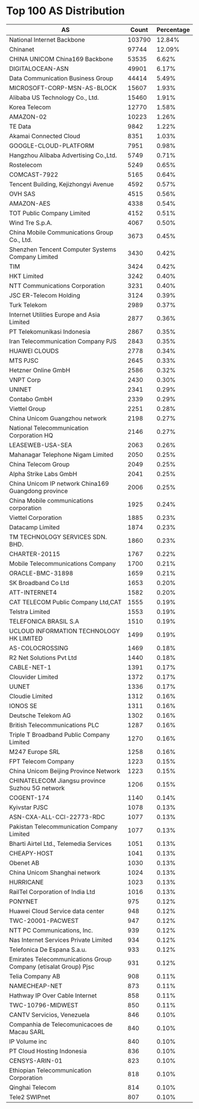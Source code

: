 # Top 100 AS Distribution
| AS | Count | Percentage |
|----|----|----|
| National Internet Backbone | 103790 | 12.84% |
| Chinanet | 97744 | 12.09% |
| CHINA UNICOM China169 Backbone | 53535 | 6.62% |
| DIGITALOCEAN-ASN | 49901 | 6.17% |
| Data Communication Business Group | 44414 | 5.49% |
| MICROSOFT-CORP-MSN-AS-BLOCK | 15607 | 1.93% |
| Alibaba US Technology Co., Ltd. | 15460 | 1.91% |
| Korea Telecom | 12770 | 1.58% |
| AMAZON-02 | 10223 | 1.26% |
| TE Data | 9842 | 1.22% |
| Akamai Connected Cloud | 8351 | 1.03% |
| GOOGLE-CLOUD-PLATFORM | 7951 | 0.98% |
| Hangzhou Alibaba Advertising Co.,Ltd. | 5749 | 0.71% |
| Rostelecom | 5249 | 0.65% |
| COMCAST-7922 | 5165 | 0.64% |
| Tencent Building, Kejizhongyi Avenue | 4592 | 0.57% |
| OVH SAS | 4515 | 0.56% |
| AMAZON-AES | 4338 | 0.54% |
| TOT Public Company Limited | 4152 | 0.51% |
| Wind Tre S.p.A. | 4067 | 0.50% |
| China Mobile Communications Group Co., Ltd. | 3673 | 0.45% |
| Shenzhen Tencent Computer Systems Company Limited | 3430 | 0.42% |
| TIM | 3424 | 0.42% |
| HKT Limited | 3242 | 0.40% |
| NTT Communications Corporation | 3231 | 0.40% |
| JSC ER-Telecom Holding | 3124 | 0.39% |
| Turk Telekom | 2989 | 0.37% |
| Internet Utilities Europe and Asia Limited | 2877 | 0.36% |
| PT Telekomunikasi Indonesia | 2867 | 0.35% |
| Iran Telecommunication Company PJS | 2843 | 0.35% |
| HUAWEI CLOUDS | 2778 | 0.34% |
| MTS PJSC | 2645 | 0.33% |
| Hetzner Online GmbH | 2586 | 0.32% |
| VNPT Corp | 2430 | 0.30% |
| UNINET | 2341 | 0.29% |
| Contabo GmbH | 2339 | 0.29% |
| Viettel Group | 2251 | 0.28% |
| China Unicom Guangzhou network | 2198 | 0.27% |
| National Telecommunication Corporation HQ | 2146 | 0.27% |
| LEASEWEB-USA-SEA | 2063 | 0.26% |
| Mahanagar Telephone Nigam Limited | 2050 | 0.25% |
| China Telecom Group | 2049 | 0.25% |
| Alpha Strike Labs GmbH | 2041 | 0.25% |
| China Unicom IP network China169 Guangdong province | 2006 | 0.25% |
| China Mobile communications corporation | 1925 | 0.24% |
| Viettel Corporation | 1885 | 0.23% |
| Datacamp Limited | 1874 | 0.23% |
| TM TECHNOLOGY SERVICES SDN. BHD. | 1860 | 0.23% |
| CHARTER-20115 | 1767 | 0.22% |
| Mobile Telecommunications Company | 1700 | 0.21% |
| ORACLE-BMC-31898 | 1659 | 0.21% |
| SK Broadband Co Ltd | 1653 | 0.20% |
| ATT-INTERNET4 | 1582 | 0.20% |
| CAT TELECOM Public Company Ltd,CAT | 1555 | 0.19% |
| Telstra Limited | 1553 | 0.19% |
| TELEFONICA BRASIL S.A | 1510 | 0.19% |
| UCLOUD INFORMATION TECHNOLOGY HK LIMITED | 1499 | 0.19% |
| AS-COLOCROSSING | 1469 | 0.18% |
| R2 Net Solutions Pvt Ltd | 1440 | 0.18% |
| CABLE-NET-1 | 1391 | 0.17% |
| Clouvider Limited | 1372 | 0.17% |
| UUNET | 1336 | 0.17% |
| Cloudie Limited | 1312 | 0.16% |
| IONOS SE | 1311 | 0.16% |
| Deutsche Telekom AG | 1302 | 0.16% |
| British Telecommunications PLC | 1287 | 0.16% |
| Triple T Broadband Public Company Limited | 1270 | 0.16% |
| M247 Europe SRL | 1258 | 0.16% |
| FPT Telecom Company | 1223 | 0.15% |
| China Unicom Beijing Province Network | 1223 | 0.15% |
| CHINATELECOM Jiangsu province Suzhou 5G network | 1206 | 0.15% |
| COGENT-174 | 1140 | 0.14% |
| Kyivstar PJSC | 1078 | 0.13% |
| ASN-CXA-ALL-CCI-22773-RDC | 1077 | 0.13% |
| Pakistan Telecommunication Company Limited | 1077 | 0.13% |
| Bharti Airtel Ltd., Telemedia Services | 1051 | 0.13% |
| CHEAPY-HOST | 1041 | 0.13% |
| Obenet AB | 1030 | 0.13% |
| China Unicom Shanghai network | 1024 | 0.13% |
| HURRICANE | 1023 | 0.13% |
| RailTel Corporation of India Ltd | 1016 | 0.13% |
| PONYNET | 975 | 0.12% |
| Huawei Cloud Service data center | 948 | 0.12% |
| TWC-20001-PACWEST | 947 | 0.12% |
| NTT PC Communications, Inc. | 939 | 0.12% |
| Nas Internet Services Private Limited | 934 | 0.12% |
| Telefonica De Espana S.a.u. | 933 | 0.12% |
| Emirates Telecommunications Group Company (etisalat Group) Pjsc | 931 | 0.12% |
| Telia Company AB | 908 | 0.11% |
| NAMECHEAP-NET | 873 | 0.11% |
| Hathway IP Over Cable Internet | 858 | 0.11% |
| TWC-10796-MIDWEST | 850 | 0.11% |
| CANTV Servicios, Venezuela | 846 | 0.10% |
| Companhia de Telecomunicacoes de Macau SARL | 840 | 0.10% |
| IP Volume inc | 840 | 0.10% |
| PT Cloud Hosting Indonesia | 836 | 0.10% |
| CENSYS-ARIN-01 | 823 | 0.10% |
| Ethiopian Telecommunication Corporation | 818 | 0.10% |
| Qinghai Telecom | 814 | 0.10% |
| Tele2 SWIPnet | 807 | 0.10% |
